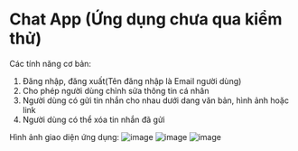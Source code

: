 # Chat App (Ứng dụng chưa qua kiểm thử)
Các tính năng cơ bản:
1. Đăng nhập, đăng xuất(Tên đăng nhập là Email người dùng)
2. Cho phép người dùng chỉnh sửa thông tin cá nhân
3. Người dùng có gửi tin nhắn cho nhau dưới dang văn bản, hình ảnh hoặc link
4. Người dùng có thể xóa tin nhắn đã gửi

Hình ảnh giao diện ứng dụng:
![image](https://github.com/user-attachments/assets/73a7bbd4-06b7-47e3-858f-8e613744ecd2)
![image](https://github.com/user-attachments/assets/781ac329-aa00-44ca-aad2-63226ad99449)
![image](https://github.com/user-attachments/assets/5d460beb-d6af-4470-a6f0-e8cc61d4b7c8)



